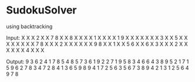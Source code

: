 # SudokuSolver
using backtracking

Input:
X X X 2 X X 7 8 X
X 8 X X X X 1 X X
X X 1 9 X X X X X
X X 3 X X 5 X X X
X X X X X 7 8 X X
X 2 X X X X X X 9
8 X X 1 X X 5 6 X
X 6 X 3 X X X 2 X
X X X X X 4 X X X

Output:
9 3 6 2 4 1 7 8 5 
4 8 5 7 3 6 1 9 2 
2 7 1 9 5 8 3 4 6 
6 4 3 8 9 5 2 1 7 
1 5 9 6 2 7 8 3 4 
7 2 8 4 1 3 6 5 9 
8 9 4 1 7 2 5 6 3 
5 6 7 3 8 9 4 2 1 
3 1 2 5 6 4 9 7 8 
